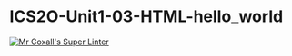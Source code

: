 # ICS2O-Unit1-03-HTML-hello_world
[![Mr Coxall's Super Linter](https://github.com/Liya-Getachew/ICS2O-Unit1-03-HTML-hello_world/workflows/Mr%20Coxall's%20Super%20Linter/badge.svg)](https://github.com/Liya-Getachew/ICS2O-Unit1-03-HTML-hello_world/actions/)
